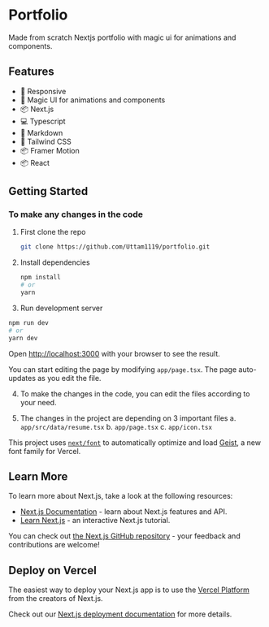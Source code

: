 # Portfolio

Made from scratch Nextjs portfolio with magic ui for animations and components.

## Features

- 📱 Responsive
- 💅 Magic UI for animations and components
- 📦 Next.js
- 💻 Typescript
- 📝 Markdown
- 🎨 Tailwind CSS
- 📦 Framer Motion
- 📦 React

## Getting Started

### To make any changes in the code

1. First clone the repo
   ```bash
   git clone https://github.com/Uttam1119/portfolio.git
   ```

2. Install dependencies
   ```bash
   npm install
   # or
   yarn
   ```

3. Run development server

```bash
npm run dev
# or
yarn dev
```

Open [http://localhost:3000](http://localhost:3000) with your browser to see the result.

You can start editing the page by modifying `app/page.tsx`. The page auto-updates as you edit the file.

4. To make the changes in the code, you can edit the files according to your need.

5. The changes in the project are depending on 3 important files
    a. `app/src/data/resume.tsx`
    b. `app/page.tsx`
    c. `app/icon.tsx`

This project uses [`next/font`](https://nextjs.org/docs/app/building-your-application/optimizing/fonts) to automatically optimize and load [Geist](https://vercel.com/font), a new font family for Vercel.

## Learn More

To learn more about Next.js, take a look at the following resources:

- [Next.js Documentation](https://nextjs.org/docs) - learn about Next.js features and API.
- [Learn Next.js](https://nextjs.org/learn) - an interactive Next.js tutorial.

You can check out [the Next.js GitHub repository](https://github.com/vercel/next.js) - your feedback and contributions are welcome!

## Deploy on Vercel

The easiest way to deploy your Next.js app is to use the [Vercel Platform](https://vercel.com/new?utm_medium=default-template&filter=next.js&utm_source=create-next-app&utm_campaign=create-next-app-readme) from the creators of Next.js.

Check out our [Next.js deployment documentation](https://nextjs.org/docs/app/building-your-application/deploying) for more details.

